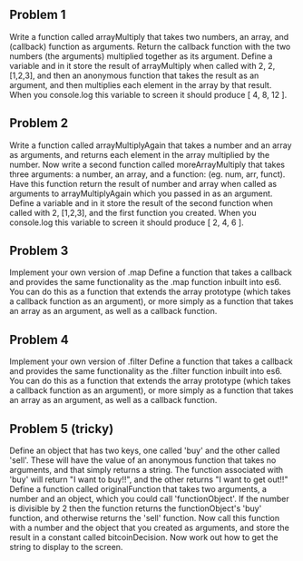 ## Problem 1
Write a function called arrayMultiply that takes two numbers, an array, and (callback) function as arguments. Return the callback function with the two numbers (the arguments) multiplied together as its argument.
Define a variable and in it store the result of arrayMultiply when called with 2, 2, [1,2,3], and then an anonymous function that takes the result as an argument, and then multiplies each element in the array by that result. When you console.log this variable to screen it should produce [ 4, 8, 12 ].

## Problem 2
Write a function called arrayMultiplyAgain that takes a number and an array as arguments, and returns each element in the array multiplied by the number. 
Now write a second function called moreArrayMultiply that takes three arguments: a number, an array, and a function: (eg. num, arr, funct). Have this function return the result of number and array when called as arguments to arrayMultiplyAgain which you passed in as an argument.
Define a variable and in it store the result of the second function when called with 2, [1,2,3], and the first function you created. When you console.log this variable to screen it should produce [ 2, 4, 6 ].

## Problem 3
Implement your own version of .map
Define a function that takes a callback and provides the same functionality as the .map function inbuilt into es6. You can do this as a function that extends the array prototype (which takes a callback function as an argument), or more simply as a function that takes an array as an argument, as well as a callback function.

## Problem 4
Implement your own version of .filter
Define a function that takes a callback and provides the same functionality as the .filter function inbuilt into es6. You can do this as a function that extends the array prototype (which takes a callback function as an argument), or more simply as a function that takes an array as an argument, as well as a callback function.

## Problem 5 (tricky)
Define an object that has two keys, one called 'buy' and the other called 'sell'. These will have the value of an anonymous function that takes no arguments, and that simply returns a string. The function associated with 'buy' will return "I want to buy!!", and the other returns "I want to get out!!"
Define a function called originalFunction that takes two arguments, a number and an object, which you could call 'functionObject'. If the number is divisible by 2 then the function returns the functionObject's 'buy' function, and otherwise returns the 'sell' function.
Now call this function with a number and the object that you created as arguments, and store the result in a constant called bitcoinDecision. Now work out how to get the string to display to the screen.